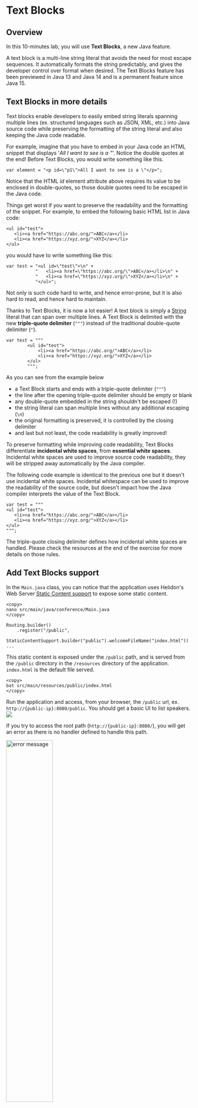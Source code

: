 # Text Blocks

## Overview

In this 10-minutes lab, you will use **Text Blocks**, a new Java feature.

A text block is a multi-line string literal that avoids the need for most escape sequences. It automatically formats the string predictably, and gives the developer control over format when desired. The Text Blocks feature has been previewed in Java 13 and Java 14 and is a permanent feature since Java 15.

## Text Blocks in more details

Text blocks enable developers to easily embed string literals spanning multiple lines (ex. structured languages such as JSON, XML, etc.) into Java source code while preserving the formatting of the string literal and also keeping the Java code readable.

For example, imagine that you have to embed in your Java code an HTML snippet that displays '_All I want to see is a "_'. Notice the double quotes at the end! Before Text Blocks, you would write something like this.

```nohighlight
var element = "<p id=\"p1\">All I want to see is a \"</p>";
```

Notice that the HTML _id_ element attribute above requires its value to be enclosed in double-quotes, so those double quotes need to be escaped in the Java code. 

Things get worst if you want to preserve the readability and the formatting of the snippet. For example, to embed the following basic HTML list in Java code:

```nohighlight
<ul id="test">
   <li><a href="https://abc.org/">ABC</a></li>
   <li><a href="https://xyz.org/">XYZ</a></li>
</ul>
```
you would have to write something like this:

```nohighlight
var test = "<ul id=\"test\">\n" +
           "   <li><a href=\"https://abc.org/\">ABC</a></li>\n" +
           "   <li><a href=\"https://xyz.org/\">XYZ</a></li>\n" +
           "</ul>";
```


Not only is such code hard to write, and hence error-prone, but it is also hard to read, and hence hard to maintain.

Thanks to Text Blocks, it is now a lot easier! A text block is simply a [String](https://docs.oracle.com/en/java/javase/14/docs/api/java.base/java/lang/String.html) literal that can span over multiple lines. A Text Block is delimited with the new **triple-quote delimiter** (`"""`) instead of the traditional double-quote delimiter (`"`).

```
var test = """
        <ul id="test">
            <li><a href="https://abc.org/">ABC</a></li>
            <li><a href="https://xyz.org/">XYZ</a></li>
        </ul>
        """; 
```

As you can see from the example below
- a Text Block starts and ends with a triple-quote delimiter (`"""`)
- the line after the opening triple-quote delimiter should be empty or blank
- any double-quote embedded in the string shouldn't be escaped (!)
- the string literal can span multiple lines without any additional escaping (`\n`)
- the original formatting is preserved, it is controlled by the closing delimiter
- and last but not least, the code readability is greatly improved!

To preserve formatting while improving code readability, Text Blocks differentiate __incidental white spaces__, from __essential white spaces__. Incidental white spaces are used to improve source code readability, they will be stripped away automatically by the Java compiler.

The following code example is identical to the previous one but it doesn't use incidental white spaces. Incidental whitespace can be used to improve the readability of the source code, but doesn't impact how the Java compiler interprets the value of the Text Block.


```
var test = """
<ul id="test">
   <li><a href="https://abc.org/">ABC</a></li>
   <li><a href="https://xyz.org/">XYZ</a></li>
</ul>
"""; 
```
The triple-quote closing delimiter defines how incidental white spaces are handled. Please check the resources at the end of the exercise for more details on those rules.

## Add Text Blocks support

In the `Main.java` class, you can notice that the application uses Helidon's Web Server [Static Content support](https://helidon.io/docs/v2/#/se/webserver/06_static-content-support) to expose some static content.

```nohighlight
<copy>
nano src/main/java/conference/Main.java
</copy>
```

```
Routing.builder()
    .register("/public", 
        StaticContentSupport.builder("public").welcomeFileName("index.html"))
...
```

This static content is exposed under the `/public` path, and is served from the `/public` directory in the `/resources` directory of the application. `index.html` is the default file served.

```nohighlight
<copy>
bat src/main/resources/public/index.html
</copy>
```

Run the application and access, from your browser, the `/public` url, ex. `http://{public-ip}:8080/public`. You should get a basic UI to list speakers.
![](../images/lab5-1.png " ") 

If you try to access the root path (`http://{public-ip}:8080/`), you will get an error as there is no handler defined to handle this path. 


<img src="./images/lab5-2.png" alt="error message" width=50%/>


To fix this, any HTTP request to the `/` path should be forwarded to the `/public` path.


**1. Define an HTML snippet to trigger a client-side forward**

In the `createRouting` method, define a Text Block that embeds some HTML to trigger a client-side forward to the `/public` path.


```nohighlight
<copy>
nano src/main/java/conference/Main.java
</copy>
```

```
<copy>
var snippet = 
    """
    <html>
       <title>Almost there</title>
       <body>
          You are being redirected...
          <meta http-equiv="refresh" content="0; url=/public/" />
       </body>
    </html>
    """;
</copy>	
```

**2. Update the application routing**

Update the application routings to serve that HTML snippet whenever someone hits the root `/` path.


```
return Routing.builder()
    <copy>.get("/", (req, res) -> { res.send(snippet); } )</copy>
    .register("/public", 
        StaticContentSupport.builder("public")
             .welcomeFileName("index.html"))
    .register("/speakers", speakerService)
    .build();

```

Let's check the snippet that was just added.

```
   …
   .get("/", (req, res) -> { res.send(snippet); } )
   …
```

It defines a [handler](https://helidon.io/docs/v2/apidocs/io.helidon.webserver/io/helidon/webserver/Handler.html) for any HTTP GET requests under the `/` path.  It has one method ([accept](https://docs.oracle.com/en/java/javase/11/docs/api/java.base/java/util/function/BiConsumer.html?is-external=true#accept(T,U))) that takes a `BiConsumer<ServerRequest, ServerResponse>` to handle the request. In this case, we pass it a Lambda expression that sends the HTML snippet that will trigger the forward on the client-side.



**3. Test the application**

Compile, and access the application from a browser, `http://{public-ip}:8080/`

<img src="./images/lab5-3.png" alt="raw html" width=60%/>

You can notice that the HTML formatting has been preserved which is good but that is not really what we expected as the HTML is not rendered in the browser! To understand the issue, use `curl` to get more details on the HTTP request/response.


```
> <copy>curl -v http://{public-ip}:8080</copy>
...
< HTTP/1.1 200 OK
< Content-Type: text/plain
...
```

You can see that the content type of the HTTP response is set to `text/plain` and not `text/html`! That explains why the HTML is not parsed and rendered by the browser. This can be easily fixed by correctly setting the MediaType header before sending the response. 

```
…
<copy>
.get("/", (req, res) -> {
       res.headers().contentType(MediaType.TEXT_HTML);
       res.send(snippet);
    })
</copy>
…
```

💡 Make sure to update the imports to include `import io.helidon.common.http.MediaType`

Now when you access the root path, your browser should be automatically redirected to the simple HTML UI.


**4. Understand how Text Block works**

Remove the `res.headers().contentType(MediaType.TEXT_HTML);` line to bypass HTML rendering on the client side. Try mutilple variations by adjusting the closing delimiter to understand how the incidental spaces are handled. 

💡 You might want to check the resources suggested in the next section to understand some behaviors.


```
<copy>
message = """
             Does this one work?
             """;
</copy>
```

```
<copy>
message = """
          And
		what
	  about
	this?
    """;
</copy>
```

```
<copy>
message = """
          A single line Text Block?""";
</copy>
```

```
<copy>
message = """And what about this?""";
</copy>
```


## Wrap-up


In this exercise, you have used Text Blocks, a standard Java 15 feature, to easily embed HTML into Java code. 

Simply put, Text Blocks enable developers to easily embed string literals spanning multiple lines into Java source code while preserving the original formatting but also Java code readability. Text blocks are handy to deal with structured languages (ex. XML, JSON, etc.) without having to worry about escaping special characters (ex. new line, double quotes) nor altering the original formatting. Finally, the power of the [String API](https://docs.oracle.com/en/java/javase/16/docs/api/java.base/java/lang/String.html) remains at our disposal with Text Blocks.

Check the following resources for more details on Text Blocks.

* [JEP 378: Text Blocks](https://openjdk.java.net/jeps/378)
* [Programmer's Guide To Text Blocks](https://inside.java/2019/08/06/text-blocks-guide/)
* [Java Feature Spotlight: Text Blocks](https://inside.java/2020/05/01/spotlighttextblocks/)





